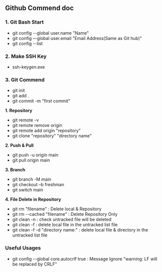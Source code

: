 ## Github Commend doc

### 1. Git Bash Start

- git config --global user.name "Name"
- git config –-global user.email "Email Address(Same as Git hub)"
- git config --list

### 2. Make SSH Key
- ssh-keygen.exe  

### 3. Git Commend

- git init 
- git add .
- git commit -m "first commit"

**1. Repository**
- git remote -v
- git remote remove origin
- git remote add origin "repository"
- git clone "repository" "directory name"

**2. Push & Pull**
- git push -u origin main
- git pull origin main

**3. Branch**
- git branch -M main 
- git checkout –b freshman
- git switch main

**4. File Delete in Repository**
- git rm "filename"  : Delete local & Repository
- git rm --cached "filename"  : Delete Repository Only
- git clean -n : check untracked file will be deleted
- git clean -f : delete local file in the untracked list file
- git clean -f -d "directory name:" : delete local file & directory in the untracked list file


### Useful Usages
- git config --global core.autocrlf true 
  : Message Ignore "warning: LF will be replaced by CRLF"
